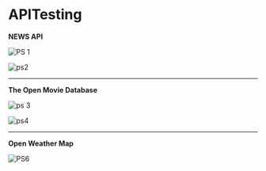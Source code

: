 # APITesting

**NEWS API**

![PS 1](https://user-images.githubusercontent.com/87574407/133887702-47be0a6a-cf14-441f-aee0-f7989226b0b0.png)

![ps2](https://user-images.githubusercontent.com/87574407/133887705-b3e2e376-595f-47f0-a609-1040af144897.png)

---------------


**The Open Movie Database**

![ps 3](https://user-images.githubusercontent.com/87574407/133887704-885135bb-6b0c-48a3-82c0-7e4cfa54384a.png)

![ps4](https://user-images.githubusercontent.com/87574407/133887706-ef2bb8ac-c7bb-4bda-9355-ced5b05ea349.png)

--------------------------------


**Open Weather Map**

![PS6](https://user-images.githubusercontent.com/87574407/133887958-a469966b-4be3-47b1-a0bc-268aa0c3298b.png)


